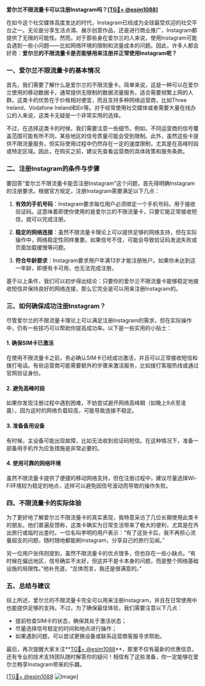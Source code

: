 **爱尔兰不限流量卡可以注册Instagram吗？[[TG💪+ @esim1088](https://t.me/s/esim1088)]**

在如今这个社交媒体高度发达的时代，Instagram已经成为全球最受欢迎的社交平台之一。无论是分享生活点滴、展示创意作品，还是进行商业推广，Instagram都提供了无限的可能性。然而，对于那些身在爱尔兰的人来说，使用Instagram可能会遇到一些小问题——比如网络环境的限制和流量成本的问题。因此，许多人都会好奇：**爱尔兰的不限流量卡是否能够用来注册并正常使用Instagram呢？**

### 一、爱尔兰不限流量卡的基本情况

首先，我们需要了解什么是爱尔兰的不限流量卡。简单来说，这是一种可以在爱尔兰使用的移动数据卡，通常提供无限制的数据流量服务，适合需要频繁上网的人群。这类卡的优势在于价格相对便宜，而且支持多种网络运营商，比如Three Ireland、Vodafone Ireland和Eir等。对于经常使用社交媒体或者需要大量在线办公的人来说，这类卡无疑是一个非常实用的选择。

不过，在选择这类卡的时候，我们需要注意一些细节。例如，不同运营商的信号覆盖范围可能有所不同，某些地区的信号质量可能会受到限制。此外，虽然这些卡提供不限流量服务，但实际使用过程中仍然存在一定的速度限制，尤其是在高峰时段或特定区域。因此，在购买之前，建议先查看运营商的具体政策和服务条款。

### 二、注册Instagram的条件与步骤

要回答“爱尔兰不限流量卡能否注册Instagram”这个问题，首先得明确Instagram的注册要求。根据官方规定，注册Instagram需要满足以下几点：

1. **有效的手机号码**：Instagram要求每位用户必须绑定一个手机号码，用于接收验证码。这意味着即使你使用的是爱尔兰的不限流量卡，只要它能正常接收短信，就可以完成注册。
   
2. **稳定的网络连接**：虽然不限流量卡理论上可以提供足够的网络支持，但在实际操作中，网络稳定性同样重要。如果信号不佳，可能会导致验证码发送失败或页面加载缓慢等问题。

3. **符合年龄要求**：Instagram要求用户年满13岁才能注册账户。如果你未达到这一年龄，即便有卡可用，也无法完成注册。

基于以上条件，我们可以初步得出结论：只要你的爱尔兰不限流量卡能够稳定地接收短信并保持良好的网络连接，那么它完全是可以用来注册Instagram的。

### 三、如何确保成功注册Instagram？

尽管爱尔兰的不限流量卡理论上可以满足注册Instagram的需求，但在实际操作中，仍有一些技巧可以帮助你提高成功率。以下是一些实用的小贴士：

#### 1. 确保SIM卡已激活
在使用不限流量卡之前，务必确认SIM卡已经成功激活，并且可以正常接收短信和拨打电话。有些运营商可能需要额外的步骤来激活服务，比如拨打客服热线或通过官网验证身份。

#### 2. 避免高峰时段
如果你发现注册过程中遇到困难，不妨尝试避开网络高峰期（如晚上9点至凌晨），因为这时的网络负载较高，可能导致连接不稳定。

#### 3. 准备备用设备
有时候，主设备可能出现故障，比如无法收到验证码短信。在这种情况下，准备一部备用手机作为应急措施是非常必要的。

#### 4. 使用可靠的网络环境
虽然不限流量卡提供了便捷的移动网络支持，但在注册过程中，建议尽量选择Wi-Fi环境较为稳定的地点，这样可以避免因信号波动而导致的操作失败。

### 四、不限流量卡的实际体验

为了更好地了解爱尔兰不限流量卡的真实表现，我特意采访了几位长期使用此类卡的朋友。他们普遍反馈称，这类卡确实为日常生活带来了极大的便利，尤其是在外出旅行或临时出差时。一位名叫李明的用户表示：“有了这张卡后，我不再担心流量超支的问题，随时随地都能刷Instagram，分享自己的旅行见闻。”

另一位用户张伟则提到，虽然不限流量卡的优点很多，但也存在一些小缺点。“有时候在偏远地区，信号确实不太好，但这并不是卡本身的问题，而是整个网络基础设施的局限性。”他补充道，“总体而言，我还是很满意的。”

### 五、总结与建议

综上所述，爱尔兰的不限流量卡完全可以用来注册Instagram，并且在日常使用中也能提供足够的支持。不过，为了确保最佳体验，我们需要注意以下几点：

- 提前检查SIM卡的状态，确保其处于激活状态；
- 尽量选择信号稳定的时间和地点进行操作；
- 如果遇到问题，可以尝试更换设备或联系运营商客服寻求帮助。

最后，再次提醒大家关注**[TG💪+ @esim1088](https://t.me/s/esim1088)**，那里不仅有最新的优惠信息，还有专业的技术支持团队随时解答你的疑问！相信有了这些准备，你一定能够在爱尔兰畅享Instagram带来的乐趣。

[[TG💪+ @esim1088](https://t.me/s/esim1088) ![Image](https://i.postimg.cc/4NQfJmqS/Snipaste-2025-05-13-00-14-12.png)]